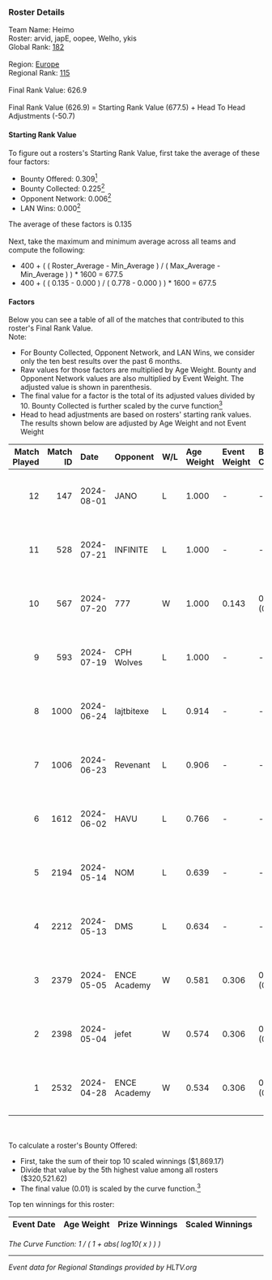 ### Roster Details<br />
Team Name: Heimo<br />
Roster: arvid, japE, oopee, Welho, ykis<br />
Global Rank: [182](../standings_global.md)<br />
<br />
Region: [Europe]( ../standings_europe.md)<br />
Regional Rank: [115]( ../standings_europe.md)<br />
<br />
Final Rank Value:  626.9<br />
<br />
Final Rank Value (626.9) = Starting Rank Value (677.5) + Head To Head Adjustments (-50.7)<br />

#### Starting Rank Value<br />
To figure out a rosters's Starting Rank Value, first take the average of these four factors:<br />
- Bounty Offered: 0.309[<sup>1</sup>](#table2)
- Bounty Collected: 0.225[<sup>2</sup>](#table1)
- Opponent Network: 0.006[<sup>2</sup>](#table1)
- LAN Wins: 0.000[<sup>2</sup>](#table1)

The average of these factors is 0.135<br />
<br />
Next, take the maximum and minimum average across all teams and compute the following:<br />
- 400 + ( ( Roster_Average - Min_Average ) / ( Max_Average - Min_Average ) ) * 1600 = 677.5
- 400 + ( ( 0.135 - 0.000 ) / ( 0.778 - 0.000 ) ) * 1600 = 677.5


#### Factors<br />
Below you can see a table of all of the matches that contributed to this roster's Final Rank Value.<br />
Note:<br />

- For Bounty Collected, Opponent Network, and LAN Wins, we consider only the ten best results over the past 6 months.
- Raw values for those factors are multiplied by Age Weight. Bounty and Opponent Network values are also multiplied by Event Weight. The adjusted value is shown in parenthesis.
- The final value for a factor is the total of its adjusted values divided by 10. Bounty Collected is further scaled by the curve function[<sup>3</sup>](#curveFunction)
- Head to head adjustments are based on rosters' starting rank values. The results shown below are adjusted by Age Weight and not Event Weight
<span id="table1"></span><br />


| Match Played | Match ID | Date       | Opponent     | W/L | Age Weight | Event Weight | Bounty Collected | Opponent Network | LAN Wins  | H2H Adj. | Roster                             |
| -: | -: | :- | :- | :- | :- | :- | :- | :- | :- | -: | :- |
|           12 |      147 | 2024-08-01 | JANO         | L   | 1.000      | -            | -                | -                | -         |   -15.83 | arvid, japE, oopee, Welho, ykis    |
|           11 |      528 | 2024-07-21 | INFINITE     | L   | 1.000      | -            | -                | -                | -         |   -17.90 | arvid, japE, oopee, Welho, ykis    |
|           10 |      567 | 2024-07-20 | 777          | W   | 1.000      | 0.143        | 0.015 (0.002)    | 0.173 (0.025)    | 0 (0.000) |    16.84 | arvid, japE, oopee, Welho, ykis    |
|            9 |      593 | 2024-07-19 | CPH Wolves   | L   | 1.000      | -            | -                | -                | -         |    -7.59 | arvid, japE, oopee, Welho, ykis    |
|            8 |     1000 | 2024-06-24 | lajtbitexe   | L   | 0.914      | -            | -                | -                | -         |   -12.44 | arvid, oopee, Sm1llee, Welho, ykis |
|            7 |     1006 | 2024-06-23 | Revenant     | L   | 0.906      | -            | -                | -                | -         |    -8.67 | arvid, oopee, Sm1llee, Welho, ykis |
|            6 |     1612 | 2024-06-02 | HAVU         | L   | 0.766      | -            | -                | -                | -         |   -11.30 | arvid, japE, oopee, Welho, ykis    |
|            5 |     2194 | 2024-05-14 | NOM          | L   | 0.639      | -            | -                | -                | -         |   -13.88 | arvid, japE, oopee, Welho, ykis    |
|            4 |     2212 | 2024-05-13 | DMS          | L   | 0.634      | -            | -                | -                | -         |    -4.93 | arvid, japE, oopee, Welho, ykis    |
|            3 |     2379 | 2024-05-05 | ENCE Academy | W   | 0.581      | 0.306        | 0.003 (0.001)    | 0.104 (0.019)    | 0 (0.000) |    10.23 | arvid, japE, oopee, Welho, ykis    |
|            2 |     2398 | 2024-05-04 | jefet        | W   | 0.574      | 0.306        | 0.001 (0.000)    | 0.021 (0.004)    | 0 (0.000) |     5.32 | arvid, japE, oopee, Welho, ykis    |
|            1 |     2532 | 2024-04-28 | ENCE Academy | W   | 0.534      | 0.306        | 0.004 (0.001)    | 0.077 (0.013)    | 0 (0.000) |     9.49 | arvid, japE, oopee, Welho, ykis    |

<br />
<span id="table2"></span><br />
To calculate a roster's Bounty Offered:<br />

- First, take the sum of their top 10 scaled winnings ($1,869.17)
- Divide that value by the 5th highest value among all rosters ($320,521.62)
- The final value (0.01) is scaled by the curve function.[<sup>3</sup>](#curveFunction)

Top ten winnings for this roster:<br />

| Event Date | Age Weight | Prize Winnings | Scaled Winnings |
| :- | -: | :- | :- |


<span id="curveFunction"></span>_The Curve Function: 1 / ( 1 + abs( log10( x ) ) )_<br />

---
_Event data for Regional Standings provided by HLTV.org_<br />
